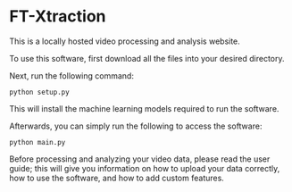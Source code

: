 # FT-Xtraction
This is a locally hosted video processing and analysis website.

To use this software, first download all the files into your desired directory.

Next, run the following command:
```console
python setup.py
```

This will install the machine learning models required to run the software.

Afterwards, you can simply run the following to access the software:
```console
python main.py
```
Before processing and analyzing your video data, please read the user guide; this will give you information on how to upload your data correctly, how to use the software, and how to add custom features.
